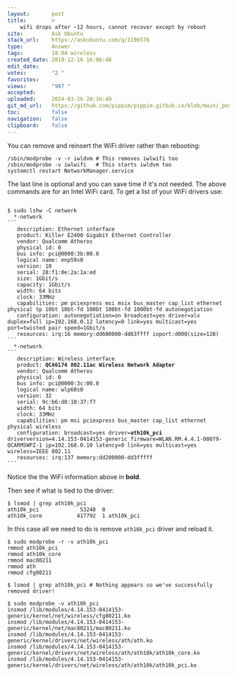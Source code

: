 ```yaml
---
layout:       post
title:        >
    wifi drops after ~12 hours, cannot recover except by reboot
site:         Ask Ubuntu
stack_url:    https://askubuntu.com/q/1196576
type:         Answer
tags:         18.04 wireless
created_date: 2019-12-16 16:06:48
edit_date:    
votes:        "2 "
favorites:    
views:        "987 "
accepted:     
uploaded:     2024-03-26 20:16:49
git_md_url:   https://github.com/pippim/pippim.github.io/blob/main/_posts/2019/2019-12-16-wifi-drops-after-~12-hours_-cannot-recover-except-by-reboot.md
toc:          false
navigation:   false
clipboard:    false
---
```


You can remove and reinsert the WiFi driver rather than rebooting:

``` 
/sbin/modprobe -v -r iwldvm # This removes iwlwifi too
/sbin/modprobe -v iwlwifi   # This starts iwldvm too
systemctl restart NetworkManager.service
```

The last line is optional and you can save time if it's not needed. The above commands are for an Intel WiFi card. To get a list of your WiFi drivers use:

<pre><code>
$ sudo lshw -C network
  *-network               
``` 
   description: Ethernet interface
   product: Killer E2400 Gigabit Ethernet Controller
   vendor: Qualcomm Atheros
   physical id: 0
   bus info: pci@0000:3b:00.0
   logical name: enp59s0
   version: 10
   serial: 28:f1:0e:2a:1a:ed
   size: 1Gbit/s
   capacity: 1Gbit/s
   width: 64 bits
   clock: 33MHz
   capabilities: pm pciexpress msi msix bus_master cap_list ethernet physical tp 10bt 10bt-fd 100bt 100bt-fd 1000bt-fd autonegotiation
   configuration: autonegotiation=on broadcast=yes driver=alx duplex=full ip=192.168.0.12 latency=0 link=yes multicast=yes port=twisted pair speed=1Gbit/s
   resources: irq:16 memory:dd600000-dd63ffff ioport:d000(size=128)
```
  *-network
``` 
   description: Wireless interface
   product: <b>QCA6174 802.11ac Wireless Network Adapter</b>
   vendor: Qualcomm Atheros
   physical id: 0
   bus info: pci@0000:3c:00.0
   logical name: wlp60s0
   version: 32
   serial: 9c:b6:d0:10:37:f7
   width: 64 bits
   clock: 33MHz
   capabilities: pm msi pciexpress bus_master cap_list ethernet physical wireless
   configuration: broadcast=yes driver=<b>ath10k_pci</b> driverversion=4.14.153-0414153-generic firmware=WLAN.RM.4.4.1-00079-QCARMSWPZ-1 ip=192.168.0.10 latency=0 link=yes multicast=yes wireless=IEEE 802.11
   resources: irq:137 memory:dd200000-dd3fffff
```
</code></pre>

Notice the the WiFi information above in **bold**.

Then see if what is tied to the driver:

``` 
$ lsmod | grep ath10k_pci
ath10k_pci             53248  0
ath10k_core           417792  1 ath10k_pci
```

In this case all we need to do is remove `ath10k_pci` driver and reload it.

``` 
$ sudo modprobe -r -v ath10k_pci
rmmod ath10k_pci
rmmod ath10k_core
rmmod mac80211
rmmod ath
rmmod cfg80211

$ lsmod | grep ath10k_pci # Nothing appears so we've successfully removed driver!

$ sudo modprobe -v ath10k_pci
insmod /lib/modules/4.14.153-0414153-generic/kernel/net/wireless/cfg80211.ko 
insmod /lib/modules/4.14.153-0414153-generic/kernel/net/mac80211/mac80211.ko 
insmod /lib/modules/4.14.153-0414153-generic/kernel/drivers/net/wireless/ath/ath.ko 
insmod /lib/modules/4.14.153-0414153-generic/kernel/drivers/net/wireless/ath/ath10k/ath10k_core.ko 
insmod /lib/modules/4.14.153-0414153-generic/kernel/drivers/net/wireless/ath/ath10k/ath10k_pci.ko 
```
